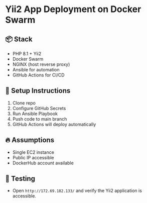 # Yii2 App Deployment on Docker Swarm

## 📦 Stack
- PHP 8.1 + Yii2
- Docker Swarm
- NGINX (host reverse proxy)
- Ansible for automation
- GitHub Actions for CI/CD

## 🚀 Setup Instructions

1. Clone repo
2. Configure GitHub Secrets
3. Run Ansible Playbook
4. Push code to main branch
5. GitHub Actions will deploy automatically

## 🔥 Assumptions
- Single EC2 instance
- Public IP accessible
- DockerHub account available

## 🧪 Testing
- Open `http://172.69.182.133/` and verify the Yii2 application is accessible.
